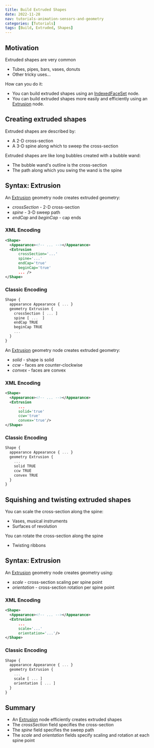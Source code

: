 ```yaml
---
title: Build Extruded Shapes
date: 2022-11-28
nav: tutorials-animation-sensors-and-geometry
categories: [Tutorials]
tags: [Build, Extruded, Shapes]
---
```

## Motivation

Extruded shapes are very common

- Tubes, pipes, bars, vases, donuts
- Other tricky uses...

How can you do it:

- You can build extruded shapes using an [IndexedFaceSet](../components/geometry3d/indexedfaceset) node.
- You can build extruded shapes more easily and efficiently using an [Extrusion](../components/geometry3d/extrusion) node.

## Creating extruded shapes

Extruded shapes are described by:

- A 2-D cross-section
- A 3-D spine along which to sweep the cross-section

Extruded shapes are like long bubbles created with a bubble wand:

- The bubble wand's outline is the cross-section
- The path along which you swing the wand is the spine

## Syntax: Extrusion

An [Extrusion](../components/geometry3d/extrusion) geometry node creates extruded geometry:

- *crossSection* - 2-D cross-section
- *spine* - 3-D sweep path
- *endCap* and *beginCap* - cap ends

### XML Encoding

```xml
<Shape>
  <Appearance><!-- ... --></Appearance>
  <Extrusion
      crossSection='...'
      spine='...'
      endCap='true'
      beginCap='true'
      ... />
</Shape>
```

### Classic Encoding

```js
Shape {
  appearance Appearance { ... }
  geometry Extrusion {
    crossSection [ ... ]
    spine [ ...  ]
    endCap TRUE
    beginCap TRUE
    ...
  }
}
```

An [Extrusion](../components/geometry3d/extrusion) geometry node creates extruded geometry:

- *solid* - shape is solid
- *ccw* - faces are counter-clockwise
- *convex* - faces are convex

### XML Encoding

```xml
<Shape>
  <Appearance><!-- ... --></Appearance>
  <Extrusion
      ...
      solid='true'
      ccw='true'
      convex='true'/>
</Shape>
```

### Classic Encoding

```js
Shape {
  appearance Appearance { ... }
  geometry Extrusion {
    ...
    solid TRUE
    ccw TRUE
    convex TRUE
  }
}
```

## Squishing and twisting extruded shapes

You can scale the cross-section along the spine:

- Vases, musical instruments
- Surfaces of revolution

You can rotate the cross-section along the spine

- Twisting ribbons

## Syntax: Extrusion

An [Extrusion](../components/geometry3d/extrusion) geometry node creates geometry using:

- *scale* - cross-section scaling per spine point
- *orientation* - cross-section rotation per spine point

### XML Encoding

```xml
<Shape>
  <Appearance><!-- ... --></Appearance>
  <Extrusion
      ...
      scale='...'
      orientation='...'/>
</Shape>
```

### Classic Encoding

```js
Shape {
  appearance Appearance { ... }
  geometry Extrusion {
    ...
    scale [ ... ]
    orientation [ ... ]
  }
}
```

## Summary

- An [Extrusion](../components/geometry3d/extrusion) node efficiently creates extruded shapes
- The *crossSection* field specifies the cross-section
- The *spine* field specifies the sweep path
- The *scale* and *orientation* fields specify scaling and rotation at each spine point
